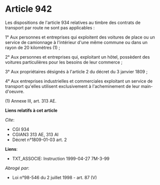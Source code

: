 # Article 942

Les dispositions de l'article 934 relatives au timbre des contrats de transport par route ne sont pas applicables :

1° Aux personnes et entreprises qui exploitent des voitures de place ou un service de camionnage à l'intérieur d'une même
commune ou dans un rayon de 20 kilomètres (1) ; 

2° Aux personnes et entreprises qui, exploitant un hôtel, possèdent des voitures particulières pour les besoins de leur
commerce ; 

3° Aux propriétaires désignés à l'article 2 du décret du 3 janvier 1809 ; 

4° Aux entreprises industrielles et commerciales exploitant un service de transport qu'elles utilisent exclusivement à
l'acheminement de leur main-d'oeuvre.

(1) Annexe III, art. 313 AE.

**Liens relatifs à cet article**

_Cite_:

  - CGI 934
  - CGIAN3 313 AE, 313 AI
  - Décret n°1809-01-03 art. 2

**Liens**:

  - TXT_ASSOCIE: Instruction 1999-04-27 7M-3-99

_Abrogé par_:

  - Loi n°98-546 du 2 juillet 1998 - art. 87 (V)
